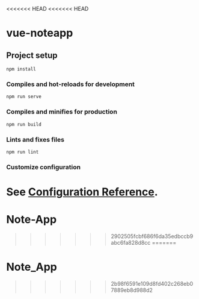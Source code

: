 <<<<<<< HEAD
<<<<<<< HEAD
# vue-noteapp

## Project setup
```
npm install
```

### Compiles and hot-reloads for development
```
npm run serve
```

### Compiles and minifies for production
```
npm run build
```

### Lints and fixes files
```
npm run lint
```

### Customize configuration
See [Configuration Reference](https://cli.vuejs.org/config/).
=======
# Note-App
>>>>>>> 2902505fcbf686f6da35edbccb9abc6fa828d8cc
=======
# Note_App
>>>>>>> 2b98f6591e109d8fd402c268eb07889eb8d988d2

